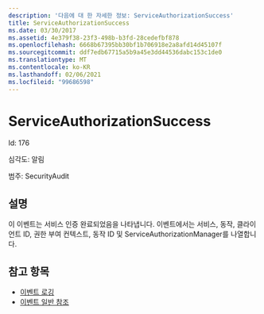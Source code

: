```yaml
---
description: '다음에 대 한 자세한 정보: ServiceAuthorizationSuccess'
title: ServiceAuthorizationSuccess
ms.date: 03/30/2017
ms.assetid: 4e379f38-23f3-498b-b3fd-28cedefbf878
ms.openlocfilehash: 6668b67395bb30bf1b706918e2a8afd14d45107f
ms.sourcegitcommit: ddf7edb67715a5b9a45e3dd44536dabc153c1de0
ms.translationtype: MT
ms.contentlocale: ko-KR
ms.lasthandoff: 02/06/2021
ms.locfileid: "99686598"
---
```

# <a name="serviceauthorizationsuccess"></a>ServiceAuthorizationSuccess

Id: 176  
  
 심각도: 알림  
  
 범주: SecurityAudit  
  
## <a name="description"></a>설명  

 이 이벤트는 서비스 인증 완료되었음을 나타냅니다. 이벤트에서는 서비스, 동작, 클라이언트 ID, 권한 부여 컨텍스트, 동작 ID 및 ServiceAuthorizationManager를 나열합니다.  
  
## <a name="see-also"></a>참고 항목

- [이벤트 로깅](index.md)
- [이벤트 일반 참조](events-general-reference.md)
